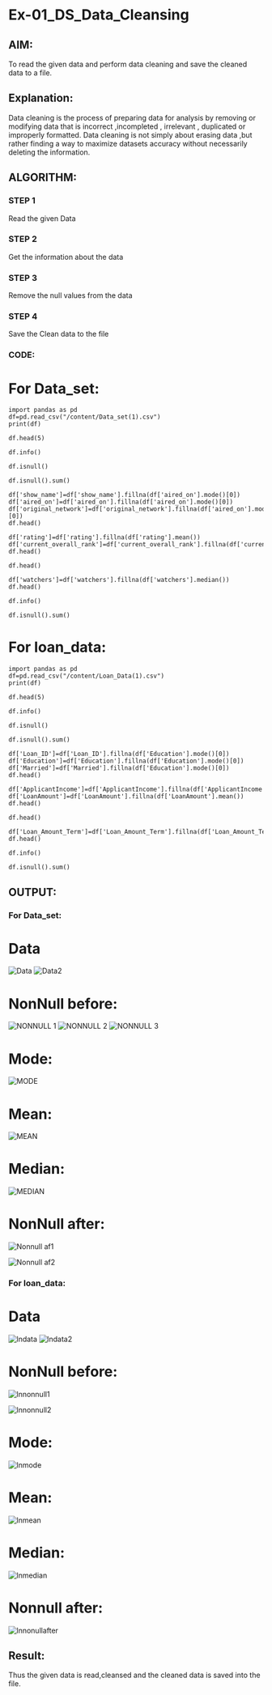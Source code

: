# Ex-01_DS_Data_Cleansing


## AIM:
To read the given data and perform data cleaning and save the cleaned data to a file. 

## Explanation:
Data cleaning is the process of preparing data for analysis by removing or modifying data that is incorrect ,incompleted , irrelevant , duplicated or improperly formatted. 
Data cleaning is not simply about erasing data ,but rather finding a way to maximize datasets accuracy without necessarily deleting the information. 

## ALGORITHM:
### STEP 1
Read the given Data
### STEP 2
Get the information about the data
### STEP 3
Remove the null values from the data
### STEP 4
Save the Clean data to the file

### CODE:
# For Data_set:
```
import pandas as pd
df=pd.read_csv("/content/Data_set(1).csv")
print(df)

df.head(5)

df.info()

df.isnull()

df.isnull().sum()

df['show_name']=df['show_name'].fillna(df['aired_on'].mode()[0])
df['aired_on']=df['aired_on'].fillna(df['aired_on'].mode()[0])
df['original_network']=df['original_network'].fillna(df['aired_on'].mode()[0])
df.head()

df['rating']=df['rating'].fillna(df['rating'].mean())
df['current_overall_rank']=df['current_overall_rank'].fillna(df['current_overall_rank'].mean())
df.head()

df.head()

df['watchers']=df['watchers'].fillna(df['watchers'].median())
df.head()

df.info()

df.isnull().sum()
```
# For loan_data:
```
import pandas as pd
df=pd.read_csv("/content/Loan_Data(1).csv")
print(df)

df.head(5)

df.info()

df.isnull()

df.isnull().sum()

df['Loan_ID']=df['Loan_ID'].fillna(df['Education'].mode()[0])
df['Education']=df['Education'].fillna(df['Education'].mode()[0])
df['Married']=df['Married'].fillna(df['Education'].mode()[0])
df.head()

df['ApplicantIncome']=df['ApplicantIncome'].fillna(df['ApplicantIncome'].mean())
df['LoanAmount']=df['LoanAmount'].fillna(df['LoanAmount'].mean())
df.head()

df.head()

df['Loan_Amount_Term']=df['Loan_Amount_Term'].fillna(df['Loan_Amount_Term'].median())
df.head()

df.info()

df.isnull().sum()
```
## OUTPUT:
### For Data_set:
# Data
![Data](https://github.com/abinayasangeetha/ODD2023-Datascience-Ex01/assets/119393675/ba01b39f-48f8-4654-bbb5-911cb3af7b7e)
![Data2](https://github.com/abinayasangeetha/ODD2023-Datascience-Ex01/assets/119393675/5e843989-d3dc-4266-88d8-8a25e73016c7)


# NonNull before:
![NONNULL 1](https://github.com/abinayasangeetha/ODD2023-Datascience-Ex01/assets/119393675/de91fe02-7ca2-47e4-913d-ec89d305dc44)
![NONNULL 2](https://github.com/abinayasangeetha/ODD2023-Datascience-Ex01/assets/119393675/5a55e8c5-b1d2-484a-9b26-f541f35eec69)
![NONNULL 3](https://github.com/abinayasangeetha/ODD2023-Datascience-Ex01/assets/119393675/4be8e142-a282-4506-b686-65e099d84f05)

# Mode:
![MODE](https://github.com/abinayasangeetha/ODD2023-Datascience-Ex01/assets/119393675/e9bc9d27-5134-460a-9c6f-b49142a69697)
# Mean:
![MEAN](https://github.com/abinayasangeetha/ODD2023-Datascience-Ex01/assets/119393675/c5d39504-78d9-490b-9a95-8b54cae1fa52)

# Median:
![MEDIAN](https://github.com/abinayasangeetha/ODD2023-Datascience-Ex01/assets/119393675/78bdf18e-1634-4a4e-a50a-c46bdbffc209)


# NonNull after:
![Nonnull af1](https://github.com/abinayasangeetha/ODD2023-Datascience-Ex01/assets/119393675/f53f31b6-41f3-48aa-8721-964162407b78)

![Nonnull af2](https://github.com/abinayasangeetha/ODD2023-Datascience-Ex01/assets/119393675/64e473ec-7e02-457e-8131-00c3e4c0938a)

### For loan_data:
# Data
![lndata](https://github.com/abinayasangeetha/ODD2023-Datascience-Ex01/assets/119393675/578921a2-bddb-49d1-8eec-f3d785203b74)
![lndata2](https://github.com/abinayasangeetha/ODD2023-Datascience-Ex01/assets/119393675/e8ed9ae7-b78b-4505-bdbc-05a1c6770987)
# NonNull before:
![lnnonnull1](https://github.com/abinayasangeetha/ODD2023-Datascience-Ex01/assets/119393675/2e6c58dc-5fd2-4699-b05c-1358aae9fb88)

![lnnonnull2](https://github.com/abinayasangeetha/ODD2023-Datascience-Ex01/assets/119393675/9351d518-92f3-4164-9042-ef761ac4a333)

# Mode:
![lnmode](https://github.com/abinayasangeetha/ODD2023-Datascience-Ex01/assets/119393675/f581b8d3-0460-468f-aa31-0ac56dc25fc7)
# Mean:
![lnmean](https://github.com/abinayasangeetha/ODD2023-Datascience-Ex01/assets/119393675/bce0be4b-3585-4ca6-8f69-0c66f8328807)

# Median:
![lnmedian](https://github.com/abinayasangeetha/ODD2023-Datascience-Ex01/assets/119393675/558e935d-3e5b-4a3f-a0a8-52991962201d)

# Nonnull after:

![lnnonullafter](https://github.com/abinayasangeetha/ODD2023-Datascience-Ex01/assets/119393675/f55a5f74-e473-49c0-8323-d77a003f478f)

## Result:
Thus the given data is read,cleansed and the cleaned data is saved into the file.
